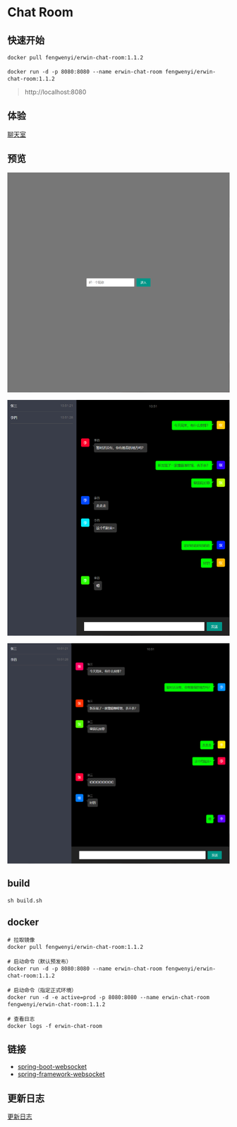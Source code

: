 # Chat Room

## 快速开始

```shell
docker pull fengwenyi/erwin-chat-room:1.1.2

docker run -d -p 8080:8080 --name erwin-chat-room fengwenyi/erwin-chat-room:1.1.2
```

> http://localhost:8080

## 体验

[聊天室](https://chat-room.fengwenyi.com)

## 预览

![首页](./images/01.png)

![张三聊天截图](./images/02.png)

![李四聊天截图](./images/03.png)

## build

```shell
sh build.sh
```

## docker

```shell
# 拉取镜像
docker pull fengwenyi/erwin-chat-room:1.1.2

# 启动命令（默认预发布）
docker run -d -p 8080:8080 --name erwin-chat-room fengwenyi/erwin-chat-room:1.1.2

# 启动命令（指定正式环境）
docker run -d -e active=prod -p 8080:8080 --name erwin-chat-room fengwenyi/erwin-chat-room:1.1.2

# 查看日志
docker logs -f erwin-chat-room
```

## 链接

- [spring-boot-websocket](https://docs.spring.io/spring-boot/docs/current/reference/html/features.html#features.websockets)
- [spring-framework-websocket](https://docs.spring.io/spring-framework/docs/current/reference/html/web.html#websocket)

## 更新日志

[更新日志](LOG.md)